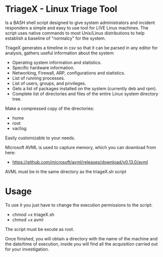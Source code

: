 # TriageX - Linux Triage Tool
Is a BASH shell script designed to give system administrators and incident responders a simple and easy to use tool for LIVE Linux machines. The script uses native commands to most Unix/Linux distributions to help establish a baseline of "normalcy" for the system.

TriageX generates a timeline in csv so that it can be parsed in any editor for analysis, gathers useful information about the system:
- Operating system information and statistics.
- Specific hardware information.
- Networking, Firewall, ARP, configurations and statistics.
- List of running processes.
- List of users, groups, and privileges.
- Gets a list of packages installed on the system (currently deb and rpm).
- Complete list of directories and files of the entire Linux system directory tree.

Make a compressed copy of the directories:
- home
- root
- var/log

Easily customizable to your needs.

Microsoft AVML is used to capture memory, which you can download from here:
- https://github.com/microsoft/avml/releases/download/v0.13.0/avml

AVML must be in the same directory as the triageX.sh script

# Usage
To use it you just have to change the execution permissions to the script:
- chmod +x triageX.sh
- chmod +x avml

The script must be excute as root.

Once finished, you will obtain a directory with the name of the machine and the date/time of execution, inside you will find all the acquisition carried out for your investigation.

